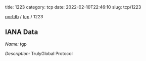 title: 1223
category: tcp
date: 2022-02-10T22:46:10
slug: tcp/1223

[portdb](/) / [tcp](/category/tcp.html) / 1223


## IANA Data

_Name:_ tgp

_Description:_ TrulyGlobal Protocol

